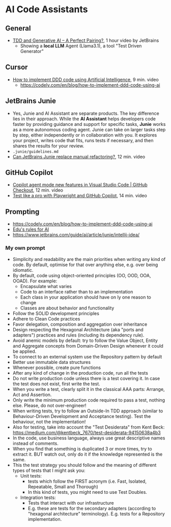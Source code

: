 # AI Code Assistants

## General

- [TDD and Generative AI – A Perfect Pairing?](https://www.youtube.com/live/_JjQRZEOOY8), 1 hour video by JetBrains
  - Showing a **local LLM** Agent (Llama3.1), a tool "Test Driven Generator"

## Cursor

- [How to implement DDD code using Artificial Intelligence](https://www.youtube.com/watch?v=jYOKb_OuKxU), 9 min. video
  - <https://codely.com/en/blog/how-to-implement-ddd-code-using-ai>

## JetBrains Junie

- Yes, Junie and AI Assistant are separate products. The key difference lies in their approach. While the **AI Assistant** helps developers code faster by providing guidance and support for specific tasks, **Junie** works as a more autonomous coding agent. Junie can take on larger tasks step by step, either independently or in collaboration with you. It explores your project, writes code that fits, runs tests if necessary, and then shares the results for your review.
- `.junie/guidelines.md`
- [Can JetBrains Junie replace manual refactoring?](https://www.youtube.com/watch?v=vN2-VUFP784), 12 min. video

## GitHub Copilot

- [Copilot agent mode new features in Visual Studio Code | GitHub Checkout](https://www.youtube.com/watch?v=aKx5I0Mrr9g), 12 min. video
- [Test like a pro with Playwright and GitHub Copilot](https://www.youtube.com/watch?v=rjbaIVOGfyo), 14 min. video

## Prompting

- <https://codely.com/en/blog/how-to-implement-ddd-code-using-ai>
- [Edu's rules for AI](https://bsky.app/profile/eferro.net/post/3lhyov244fs27)
- <https://www.jetbrains.com/guide/ai/article/junie/intellij-idea/>

### My own prompt

- Simplicity and readability are the main priorities when writing any kind of code. By default, optimise for that over anything else, e.g. over being idiomatic.
- By default, code using object-oriented principles (OO, OOD, OOA, OOAD). For example:
  - Encapsulate what varies
  - Code to an interface rather than to an implementation
  - Each class in your application should have on ly one reason to change
  - Classes are about behavior and functionality
- Follow the SOLID development principles
- Adhere to Clean Code practices
- Favor delegation, composition and aggregation over inheritance
- Design respecting the Hexagonal Architecture (aka "ports and adapters") practices and rules (including its dependency rule).
- Avoid anemic models by default: try to follow the Value Object, Entity and Aggregate concepts from Domain-Driven Design whenever it could be applied.
- To connect to an external system use the Repository pattern by default
- Better use immutable data structures
- Whenever possible, create pure functions
- After any kind of change in the production code, run all the tests
- Do not write production code unless there is a test covering it. In case the test does not exist, first write the test.
- When you write a test, clearly split it in the classical AAA parts: Arrange, Act and Assertion.
- Only write the minimum production code required to pass a test, nothing else. Please, do not over-engineer!
- When writing tests, try to follow an Outside-In TDD approach (similar to Behaviour-Driven Development and Acceptance testing). Test the behaviour, not the implementation!
- Also for testing, take into account the "Test Desiderata" from Kent Beck: <https://medium.com/@kentbeck_7670/test-desiderata-94150638a4b3>
- In the code, use business language, always use great descriptive names instead of comments.
- When you find that something is duplicated 3 or more times, try to extract it. BUT watch out, only do it if the knowledge represented is the same.
- This the test strategy you should follow and the meaning of different types of tests that I might ask you:
  - Unit tests:
    - tests which follow the FIRST acronym (i.e. Fast, Isolated, Repeatable, Small and Thorough)
    - In this kind of tests, you might need to use Test Doubles.
  - Integration tests:
    - Tests that interact with our infrastructure
    - E.g. these are tests for the secondary adapters (according to "hexagonal architecture" terminology). E.g. tests for a Repository implementation.

